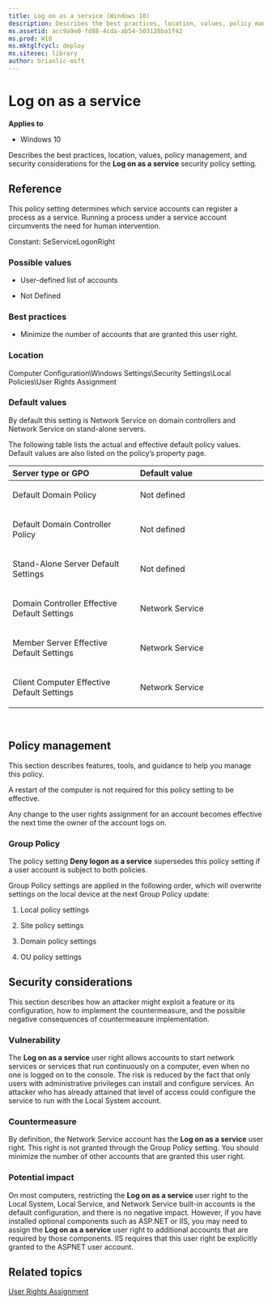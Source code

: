 ```yaml
---
title: Log on as a service (Windows 10)
description: Describes the best practices, location, values, policy management, and security considerations for the Log on as a service security policy setting.
ms.assetid: acc9a9e0-fd88-4cda-ab54-503120ba1f42
ms.prod: W10
ms.mktglfcycl: deploy
ms.sitesec: library
author: brianlic-msft
---
```


# Log on as a service


**Applies to**

-   Windows 10

Describes the best practices, location, values, policy management, and security considerations for the **Log on as a service** security policy setting.

## Reference


This policy setting determines which service accounts can register a process as a service. Running a process under a service account circumvents the need for human intervention.

Constant: SeServiceLogonRight

### Possible values

-   User-defined list of accounts

-   Not Defined

### Best practices

-   Minimize the number of accounts that are granted this user right.

### Location

Computer Configuration\\Windows Settings\\Security Settings\\Local Policies\\User Rights Assignment

### Default values

By default this setting is Network Service on domain controllers and Network Service on stand-alone servers.

The following table lists the actual and effective default policy values. Default values are also listed on the policy’s property page.

<table>
<colgroup>
<col width="50%" />
<col width="50%" />
</colgroup>
<thead>
<tr class="header">
<th align="left">Server type or GPO</th>
<th align="left">Default value</th>
</tr>
</thead>
<tbody>
<tr class="odd">
<td align="left"><p>Default Domain Policy</p></td>
<td align="left"><p>Not defined</p></td>
</tr>
<tr class="even">
<td align="left"><p>Default Domain Controller Policy</p></td>
<td align="left"><p>Not defined</p></td>
</tr>
<tr class="odd">
<td align="left"><p>Stand-Alone Server Default Settings</p></td>
<td align="left"><p>Not defined</p></td>
</tr>
<tr class="even">
<td align="left"><p>Domain Controller Effective Default Settings</p></td>
<td align="left"><p>Network Service</p></td>
</tr>
<tr class="odd">
<td align="left"><p>Member Server Effective Default Settings</p></td>
<td align="left"><p>Network Service</p></td>
</tr>
<tr class="even">
<td align="left"><p>Client Computer Effective Default Settings</p></td>
<td align="left"><p>Network Service</p></td>
</tr>
</tbody>
</table>

 

## Policy management


This section describes features, tools, and guidance to help you manage this policy.

A restart of the computer is not required for this policy setting to be effective.

Any change to the user rights assignment for an account becomes effective the next time the owner of the account logs on.

### Group Policy

The policy setting **Deny logon as a service** supersedes this policy setting if a user account is subject to both policies.

Group Policy settings are applied in the following order, which will overwrite settings on the local device at the next Group Policy update:

1.  Local policy settings

2.  Site policy settings

3.  Domain policy settings

4.  OU policy settings

## Security considerations


This section describes how an attacker might exploit a feature or its configuration, how to implement the countermeasure, and the possible negative consequences of countermeasure implementation.

### Vulnerability

The **Log on as a service** user right allows accounts to start network services or services that run continuously on a computer, even when no one is logged on to the console. The risk is reduced by the fact that only users with administrative privileges can install and configure services. An attacker who has already attained that level of access could configure the service to run with the Local System account.

### Countermeasure

By definition, the Network Service account has the **Log on as a service** user right. This right is not granted through the Group Policy setting. You should minimize the number of other accounts that are granted this user right.

### Potential impact

On most computers, restricting the **Log on as a service** user right to the Local System, Local Service, and Network Service built-in accounts is the default configuration, and there is no negative impact. However, if you have installed optional components such as ASP.NET or IIS, you may need to assign the **Log on as a service** user right to additional accounts that are required by those components. IIS requires that this user right be explicitly granted to the ASPNET user account.

## Related topics


[User Rights Assignment](user-rights-assignment.md)

 

 





